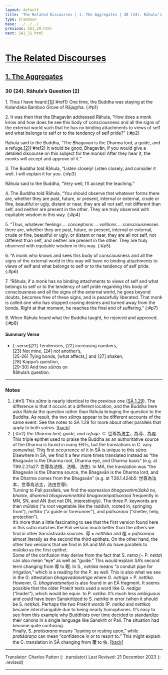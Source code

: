 ```yaml
---
layout: default
title: 'The Related Discourses | 1. The Aggregates | 30 (24). Rāhula’s Question (2)'
type: kramdown
base: ../../../
previous: SA1_29.html
next: SA1_31.html
---
```


# [The Related Discourses](../index.html)
## [1. The Aggregates](index.html)
### 30 (24). Rāhula’s Question (2)

1\. Thus I have heard:[\[1\]](#n1){:#ref1} One time, the Buddha was staying at the Kalandaka Bamboo Grove of Rājagṛha.
{:#p1}

2\. It was then that the Bhagavān addressed Rāhula, “How does a monk know and how does he see this body of consciousness and all the signs of the external world such that he has no binding attachments to views of self and what belongs to self or to the tendency of self pride?”
{:#p2}

Rāhula said to the Buddha, “The Bhagavān is the Dharma lord, a guide, and a refuge.[\[2\]](#n2){:#ref2} It would be good, Bhagavān, if you would give a detailed discourse on this subject for the monks! After they hear it, the monks will accept and approve of it.”

3\. The Buddha told Rāhula, “Listen closely! Listen closely, and consider it well. I will explain it for you.
{:#p3}

Rāhula said to the Buddha, “Very well, I’ll accept the teaching.”

4\. The Buddha told Rāhula, “You should observe that whatever forms there are, whether they are past, future, or present, internal or external, crude or fine, beautiful or ugly, distant or near, they are all not self, not different than self, and neither are present in the other. They are truly observed with equitable wisdom in this way.
{:#p4}

5\. “Thus, whatever feelings … conceptions … volitions … consciousnesses there are, whether they are past, future, or present, internal or external, crude or fine, beautiful or ugly, or distant or near, they are all not self, not different than self, and neither are present in the other. They are truly observed with equitable wisdom in this way.
{:#p5}

6\. “A monk who knows and sees this body of consciousness and all the signs of the external world in this way will have no binding attachments to views of self and what belongs to self or to the tendency of self pride.
{:#p6}

7\. “Rāhula, if a monk has no binding attachments to views of self and what belongs to self or to the tendency of self pride regarding this body of consciousness and all the signs of the external world, he goes beyond doubts, becomes free of these signs, and is peacefully liberated. That monk is called one who has stopped craving desires and turned away from the bonds. Right at that moment, he reaches the final end of suffering.”
{:#p7}

8\. When Rāhula heard what the Buddha taught, he rejoiced and approved.
{:#p8}

#### Summary Verse

* {:.verse}[21] Tendencies, [22] increasing numbers,<br/>
[23] Not mine, [24] not another’s,<br/>
[25-26] Tying bonds, [what affects,] and [27] shaken,<br/>
[28] Kappa’s question,<br/>
[29-30] And two <em>sūtra</em>s on<br/>
Rāhula’s question.

---

### Notes

1. {:#n1} This <em>sūtra</em> is nearly identical to the previous one (<a href="SA1_29.html" target="_blank">SĀ 1.29</a>). The difference is that it occurs at a different location, and the Buddha here asks Rāhula the question rather than Rāhula bringing the question to the Buddha. As result, the two <em>sūtra</em>s appear to be different accounts of the same event. See the notes to SĀ 1.29 for more about other parallels that apply to both <em>sūtra</em>s. [\[back\]](#ref1)
2. {:#n2} <em>the Dharma lord, guide, and refuge</em>. C. 世尊為法主、為導、為覆. This triple epithet used to praise the Buddha as an authoritative source of the Dharma is found in many EBTs, but the translations in C. vary somewhat. This first occurrence of it in SĀ is unique to this <em>sūtra</em>. Elsewhere in SĀ, we find it a few more times translated instead as “the Bhagavān is the Dharma root, Dharma eye, and Dharma basis” (e.g. at T99.2.21a27: 世尊為法根、法眼、法依). In MĀ, the translation was “the Bhagavān is the Dharma source, the Bhagavān is the Dharma lord, and the Dharma comes from the Bhagavān” (e.g. at T26.1.424b5: 世尊為法本，世尊為法主，法由世尊).<br/>
Turning to Pali parallels, we find the expression <em>bhagavaṁmūlakā no, bhante, dhammā bhagavaṁnettikā bhagavaṁpaṭisaraṇā</em> frequently in MN, SN, and AN (but not DN, interestingly). The three P. keywords are then <em>mūlaka</em> (“a root vegetable like the raddish, rooted in, springing from”), <em>nettika</em> (“a guide or forerunner”), and <em>paṭisaraṇa</em> (“shelter, help, protection”).<br/>
It’s more than a little fascinating to see that the first version found here in this <em>sūtra</em> matches the Pali version much better than the others we find in other Sarvāstivāda sources. 導 = <em>netthika</em> and 覆 = <em>paṭisaraṇa</em> almost literally as the second the third epithets. On the other hand, the other two versions that we find in SĀ and MĀ do have parallels to <em>mūlaka</em> as the first epithet.<br/>
Some of the confusion may derive from the fact that S. <em>netra</em> (= P. <em>netta</em>) can also mean “eye” as well as “guide.” This would explain SĀ’s second term changing from 導 to 眼. In S., <em>netrika</em> means “a conduit pipe for irrigation,” which is a reading for the P. as well. This is also what we see in the G. attestation <em>bhagavadanetriga</em> where G. <em>netriga</em> = P. <em>nettika</em>.<br/>
However, G. <em>bhagavatanetiya</em> is also found in an EĀ fragment. It seems possible that the older Prakrit texts used a word like G. <em>nediga</em> (“leader”), which would be equiv. to P. <em>netika</em>. It’s much less ambiguous and could have been Sanskritized to S. <em>netrika</em> in error (when it should be S. <em>netṛka</em>). Perhaps the two Prakrit words (P. <em>netika</em> and <em>nettika</em>) became interchangable due to being nearly homophones. It’s easy to see from this example why Buddhists over time decided to standardize their canons in a single language like Sanskrit or Pali. The situation had become quite confusing.<br/>
Finally, S. <em>pratisaraṇa</em> means “leaning or resting upon,” while <em>pratiśaraṇa</em> can mean “confidence in or to resort to.” This might explain the C. translation in SĀ changing from 覆 to 依. [\[back\]](#ref2)

---

Translator: Charles Patton
{: .translator}
Last Revised: 21 December 2023
{: .revised}

---
